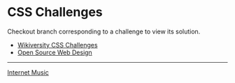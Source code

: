 # CSS Challenges

Checkout branch corresponding to a challenge to view its solution.

* [Wikiversity CSS Challenges](https://en.wikiversity.org/wiki/Web_Design/CSS_challenges)
*  [Open Source Web Design](http://www.oswd.org/)

***
[Internet Music](http://static.oswd.org/designs/3115/Internet_Music/index.html)